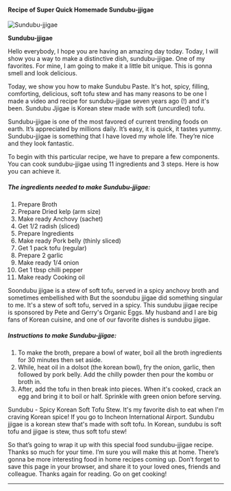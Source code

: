             

#### Recipe of Super Quick Homemade Sundubu-jjigae

![Sundubu-jjigae](https://img-global.cpcdn.com/recipes/1d8ef46ffa94775a/751x532cq70/sundubu-jjigae-recipe-main-photo.jpg)

**Sundubu-jjigae**

Hello everybody, I hope you are having an amazing day today. Today, I will show you a way to make a distinctive dish, sundubu-jjigae. One of my favorites. For mine, I am going to make it a little bit unique. This is gonna smell and look delicious.

Today, we show you how to make Sundubu Paste. It's hot, spicy, filling, comforting, delicious, soft tofu stew and has many reasons to be one I made a video and recipe for sundubu-jjigae seven years ago (!) and it's been. Sundubu Jjigae is Korean stew made with soft (uncurdled) tofu.

Sundubu-jjigae is one of the most favored of current trending foods on earth. It’s appreciated by millions daily. It’s easy, it is quick, it tastes yummy. Sundubu-jjigae is something that I have loved my whole life. They’re nice and they look fantastic.

To begin with this particular recipe, we have to prepare a few components. You can cook sundubu-jjigae using 11 ingredients and 3 steps. Here is how you can achieve it.

##### The ingredients needed to make Sundubu-jjigae:

1.  Prepare Broth
2.  Prepare Dried kelp (arm size)
3.  Make ready Anchovy (sachet)
4.  Get 1/2 radish (sliced)
5.  Prepare Ingredients
6.  Make ready Pork belly (thinly sliced)
7.  Get 1 pack tofu (regular)
8.  Prepare 2 garlic
9.  Make ready 1/4 onion
10.  Get 1 tbsp chilli pepper
11.  Make ready Cooking oil

Soondubu jjigae is a stew of soft tofu, served in a spicy anchovy broth and sometimes embellished with But the soondubu jjigae did something singular to me. It's a stew of soft tofu, served in a spicy. This sundubu jjigae recipe is sponsored by Pete and Gerry's Organic Eggs. My husband and I are big fans of Korean cuisine, and one of our favorite dishes is sundubu jjigae.

##### Instructions to make Sundubu-jjigae:

1.  To make the broth, prepare a bowl of water, boil all the broth ingredients for 30 minutes then set aside.
2.  While, heat oil in a dolsot (the korean bowl), fry the onion, garlic, then followed by pork belly. Add the chilly powder then pour the kombu or broth in.
3.  After, add the tofu in then break into pieces. When it's cooked, crack an egg and bring it to boil or half. Sprinkle with green onion before serving.

Sundubu - Spicy Korean Soft Tofu Stew. It's my favorite dish to eat when I'm craving Korean spice! If you go to Incheon International Airport. Sundubu jjigae is a korean stew that's made with soft tofu. In Korean, sundubu is soft tofu and jjigae is stew, thus soft tofu stew!

So that’s going to wrap it up with this special food sundubu-jjigae recipe. Thanks so much for your time. I’m sure you will make this at home. There’s gonna be more interesting food in home recipes coming up. Don’t forget to save this page in your browser, and share it to your loved ones, friends and colleague. Thanks again for reading. Go on get cooking!

* * *